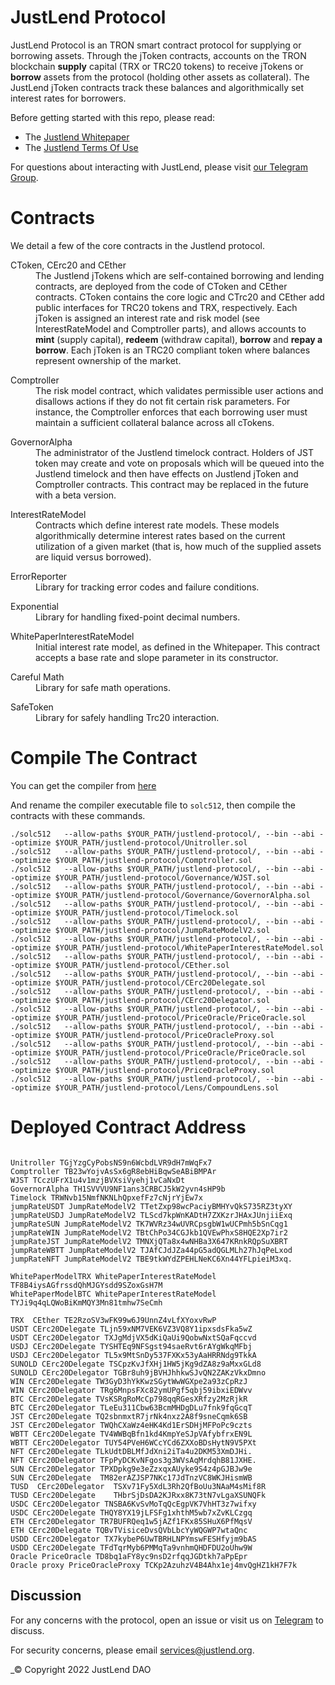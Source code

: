 JustLend Protocol
=================

JustLend Protocol is an TRON smart contract protocol for supplying or borrowing assets. Through the jToken contracts, accounts on the TRON blockchain <b>supply</b> capital (TRX or TRC20 tokens) to receive jTokens or <b>borrow</b> assets from the protocol (holding other assets as collateral). The JustLend jToken contracts track these balances and algorithmically set interest rates for borrowers.

Before getting started with this repo, please read:

* The [Justlend Whitepaper](https://www.justlend.link/docs/justlend_whitepaper_en.pdf)
* The [Justlend Terms Of Use](https://www.justlend.link/docs/JustLend_Terms_of_Use_en.pdf)

For questions about interacting with JustLend, please visit [our Telegram Group](https://t.me/officialjustlend).


Contracts
=========

We detail a few of the core contracts in the Justlend protocol.

<dl>
  <dt>CToken, CErc20 and CEther</dt>
  <dd>The Justlend jTokens which are self-contained borrowing and lending contracts, are deployed from the code of CToken and CEther contracts. CToken contains the core logic and CTrc20 and CEther add public interfaces for TRC20 tokens and TRX, respectively. Each jToken is assigned an interest rate and risk model (see InterestRateModel and Comptroller parts), and allows accounts to <b>mint</b> (supply capital), <b>redeem</b> (withdraw capital), <b>borrow</b> and <b>repay a borrow</b>. Each jToken is an TRC20 compliant token where balances represent ownership of the market.</dd>
</dl>

<dl>
  <dt>Comptroller</dt>
  <dd>The risk model contract, which validates permissible user actions and disallows actions if they do not fit certain risk parameters. For instance, the Comptroller enforces that each borrowing user must maintain a sufficient collateral balance across all cTokens.</dd>
</dl>

<dl>
  <dt>GovernorAlpha</dt>
  <dd>The administrator of the Justlend timelock contract. Holders of JST token may create and vote on proposals which will be queued into the Justlend timelock and then have effects on Justlend jToken and Comptroller contracts. This contract may be replaced in the future with a beta version.</dd>
</dl>

<dl>
  <dt>InterestRateModel</dt>
  <dd>Contracts which define interest rate models. These models algorithmically determine interest rates based on the current utilization of a given market (that is, how much of the supplied assets are liquid versus borrowed).</dd>
</dl>

<dl>
  <dt>ErrorReporter</dt>
  <dd>Library for tracking error codes and failure conditions.</dd>
</dl>

<dl>
  <dt>Exponential</dt>
  <dd>Library for handling fixed-point decimal numbers.</dd>
</dl>


<dl>
  <dt>WhitePaperInterestRateModel</dt>
  <dd>Initial interest rate model, as defined in the Whitepaper. This contract accepts a base rate and slope parameter in its constructor.</dd>
</dl>


<dl>
  <dt>Careful Math</dt>
  <dd>Library for safe math operations.</dd>
</dl>

<dl>
  <dt>SafeToken</dt>
  <dd>Library for safely handling Trc20 interaction.</dd>
</dl>


Compile The Contract
=========

You can get the compiler from [here](https://github.com/tronprotocol/solidity/releases/tag/tv_0.5.12)

And rename the compiler executable file to `solc512`, then compile the contracts with these commands.

```shell
./solc512   --allow-paths $YOUR_PATH/justlend-protocol/, --bin --abi --optimize $YOUR_PATH/justlend-protocol/Unitroller.sol
./solc512   --allow-paths $YOUR_PATH/justlend-protocol/, --bin --abi --optimize $YOUR_PATH/justlend-protocol/Comptroller.sol
./solc512   --allow-paths $YOUR_PATH/justlend-protocol/, --bin --abi --optimize $YOUR_PATH/justlend-protocol/Governance/WJST.sol
./solc512   --allow-paths $YOUR_PATH/justlend-protocol/, --bin --abi --optimize $YOUR_PATH/justlend-protocol/Governance/GovernorAlpha.sol
./solc512   --allow-paths $YOUR_PATH/justlend-protocol/, --bin --abi --optimize $YOUR_PATH/justlend-protocol/Timelock.sol
./solc512   --allow-paths $YOUR_PATH/justlend-protocol/, --bin --abi --optimize $YOUR_PATH/justlend-protocol/JumpRateModelV2.sol
./solc512   --allow-paths $YOUR_PATH/justlend-protocol/, --bin --abi --optimize $YOUR_PATH/justlend-protocol/WhitePaperInterestRateModel.sol
./solc512   --allow-paths $YOUR_PATH/justlend-protocol/, --bin --abi --optimize $YOUR_PATH/justlend-protocol/CEther.sol
./solc512   --allow-paths $YOUR_PATH/justlend-protocol/, --bin --abi --optimize $YOUR_PATH/justlend-protocol/CErc20Delegate.sol
./solc512   --allow-paths $YOUR_PATH/justlend-protocol/, --bin --abi --optimize $YOUR_PATH/justlend-protocol/CErc20Delegator.sol
./solc512   --allow-paths $YOUR_PATH/justlend-protocol/, --bin --abi --optimize $YOUR_PATH/justlend-protocol/PriceOracle/PriceOracle.sol
./solc512   --allow-paths $YOUR_PATH/justlend-protocol/, --bin --abi --optimize $YOUR_PATH/justlend-protocol/PriceOracleProxy.sol
./solc512   --allow-paths $YOUR_PATH/justlend-protocol/, --bin --abi --optimize $YOUR_PATH/justlend-protocol/PriceOracle/PriceOracle.sol
./solc512   --allow-paths $YOUR_PATH/justlend-protocol/, --bin --abi --optimize $YOUR_PATH/justlend-protocol/PriceOracleProxy.sol
./solc512   --allow-paths $YOUR_PATH/justlend-protocol/, --bin --abi --optimize $YOUR_PATH/justlend-protocol/Lens/CompoundLens.sol
```


Deployed Contract Address
=========

```

Unitroller TGjYzgCyPobsNS9n6WcbdLVR9dH7mWqFx7
Comptroller TB23wYojvAsSx6gR8ebHiBqwSeABiBMPAr
WJST TCczUFrX1u4v1mzjBVXsiVyehj1vCaNxDt
GovernorAlpha TH1SVVVU9NF1ans3CRBCJ5kW2yvn4sHP9b
Timelock TRWNvb15NmfNKNLhQpxefFz7cNjrYjEw7x
jumpRateUSDT JumpRateModelV2 TTetZxp98wcPaciyBMHYvQkS735RZ3tyXY
jumpRateUSDJ JumpRateModelV2 TLScd7kpWnKADtH7ZXKzrJHAxJUnjiiExq
jumpRateSUN JumpRateModelV2 TK7WVRz34wUVRCpsgbW1wUCPmh5bSnCqg1
jumpRateWIN JumpRateModelV2 TBtChPo34CGJkb1QVEwPhxS8HQE2Xp7ir2
jumpRateJST JumpRateModelV2 TMNXjQTa8x4wNHBa3X647KRnkRQpSuXBRT
jumpRateWBTT JumpRateModelV2 TJAfCJdJZa44pG5adQGLMLh27hJqPeLxod
jumpRateNFT JumpRateModelV2 TBE9tkWYdZPEHLNeKC6Xn44YFLpieiM3xq.

WhitePaperModelTRX WhitePaperInterestRateModel TF8B4iysAGfrssdQhMJGYsdd9SZoxGsH7M
WhitePaperModelBTC WhitePaperInterestRateModel TYJi9q4qLQWoBiKmMQY3Mn81tmhw7SeCmh

TRX  CEther TE2RzoSV3wFK99w6J9UnnZ4vLfXYoxvRwP
USDT CErc20Delegate TLjn59xNM7VEK6VZ3VQ8Y1ipxsdsFka5wZ
USDT CErc20Delegator TXJgMdjVX5dKiQaUi9QobwNxtSQaFqccvd
USDJ CErc20Delegate TYSHTEq9NFSgst94saeRvt6rAYgWkqMFbj
USDJ CErc20Delegator TL5x9MtSnDy537FXKx53yAaHRRNdg9TkkA
SUNOLD CErc20Delegate TSCpzKvJfXHj1HW5jKg9dZA8z9aMxxGLd8
SUNOLD CErc20Delegator TGBr8uh9jBVHJhhkwSJvQN2ZAKzVkxDmno
WIN CErc20Delegate TW3GyD3hYkKwzSGytWwWGXpe2a93zCpRzJ
WIN CErc20Delegator TRg6MnpsFXc82ymUPgf5qbj59ibxiEDWvv
BTC CErc20Delegate TVsKSRgRoMcCp798qqRGesXRfzy2MzRjkR
BTC CErc20Delegator TLeEu311Cbw63BcmMHDgDLu7fnk9fqGcqT
JST CErc20Delegate TQ2sbnmxtR7jrNk4nxz2A8f9sneCqmk6SB
JST CErc20Delegator TWQhCXaWz4eHK4Kd1ErSDHjMFPoPc9czts
WBTT CErc20Delegate TV4WWBqBfn1kd4KmpYeSJpVAfybfrxEN9L
WBTT CErc20Delegator TUY54PVeH6WCcYCd6ZXXoBDsHytN9V5PXt
NFT CErc20Delegate TLkUdtDBLMfJdXni2iTa4u2DKM53XmDJHi.
NFT CErc20Delegator TFpPyDCKvNFgos3g3WVsAqMrdqhB81JXHE.
SUN CErc20Delegator TPXDpkg9e3eZzxqxAUyke9S4z4pGJBJw9e
SUN CErc20Delegate  TM82erAZJSP7NKc17JdTnzVC8WKJHismWB
TUSD  CErc20Delegator  TSXv71Fy5XdL3Rh2QfBoUu3NAaM4sMif8R
TUSD CErc20Delegate    THbrSjDsDA2KJRxx8K73tN7vLgaXSUNQFk
USDC CErc20Delegator TNSBA6KvSvMoTqQcEgpVK7VhHT3z7wifxy
USDC CErc20Delegate THQY8YX19jLFSFg1xhthM5wb7xZvKLCzgq
ETH CErc20Delegator TR7BUFRQeq1w5jAZf1FKx85SHuX6PfMqsV
ETH CErc20Delegate TQBvTVisiceDvsQVbLbcYyWQGWP7wtaQnc
USDD CErc20Delegator TX7kybeP6UwTBRHLNPYmswFESHfyjm9bAS
USDD CErc20Delegate TFdTqrMyb6PMMqTa9vnhmQHDFDU2oUhw9W
Oracle PriceOracle TD8bq1aFY8yc9nsD2rfqqJGDtkh7aPpEpr
Oracle proxy PriceOracleProxy TCKp2AzuhzV4B4Ahx1ej4mvQgHZ1kH7F7k
```


Discussion
----------

For any concerns with the protocol, open an issue or visit us on [Telegram](https://t.me/officialjustlend) to discuss.

For security concerns, please email [services@justlend.org](mailto:service@justlend.org).

_© Copyright 2022 JustLend DAO
